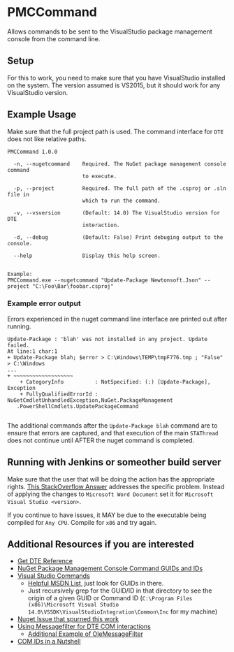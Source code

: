 # PMCCommand
Allows commands to be sent to the VisualStudio package management console from the command line.

## Setup

For this to work, you need to make sure that you have VisualStudio installed on the system. The version assumed is VS2015, but it should work for any VisualStudio version.

## Example Usage

Make sure that the full project path is used. The command interface for `DTE` does not like relative paths.

```
PMCCommand 1.0.0

  -n, --nugetcommand    Required. The NuGet package management console command
                        to execute.

  -p, --project         Required. The full path of the .csproj or .sln file in
                        which to run the command.

  -v, --vsversion       (Default: 14.0) The VisualStudio version for DTE
                        interaction.

  -d, --debug           (Default: False) Print debuging output to the console.

  --help                Display this help screen.


Example: 
PMCCommand.exe --nugetcommand "Update-Package Newtonsoft.Json" --project "C:\Foo\Bar\foobar.csproj"
```
### Example error output
Errors experienced in the nuget command line interface are printed out after running.

```
Update-Package : 'blah' was not installed in any project. Update failed.
At line:1 char:1
+ Update-Package blah; $error > C:\Windows\TEMP\tmpF776.tmp ; "False" > C:\Windows 
...
+ ~~~~~~~~~~~~~~~~~~~
    + CategoryInfo          : NotSpecified: (:) [Update-Package], Exception
    + FullyQualifiedErrorId : NuGetCmdletUnhandledException,NuGet.PackageManagement 
   .PowerShellCmdlets.UpdatePackageCommand
 
```
The additional commands after the `Update-Package blah` command are to ensure that errors are captured, and that execution of the main `STAThread` does not continue until AFTER the nuget command is completed.

## Running with Jenkins or someother build server

Make sure that the user that will be doing the action has the appropriate rights. [This StackOverflow Answer](https://stackoverflow.com/questions/1491123/system-unauthorizedaccessexception-retrieving-the-com-class-factory-for-word-in/2560877#2560877) addresses the specific problem. Instead of applying the changes to `Microsoft Word Document` set it for `Microsoft Visual Studio <version>`. 

If you continue to have issues, it MAY be due to the executable being compiled for `Any CPU`. Compile for `x86` and try again.

## Additional Resources if you are interested

- [Get DTE Reference](https://msdn.microsoft.com/en-us/library/68shb4dw.aspx)
- [NuGet Package Management Console Command GUIDs and IDs](https://github.com/mono/nuget/tree/master/src/VsConsole/Console)
- [Visual Studio Commands](https://msdn.microsoft.com/en-us/library/cc826040.aspx)
  - [Helpful MSDN List](https://msdn.microsoft.com/en-us/library/microsoft.visualstudio.vsconstants.aspx), just look for GUIDs in there.
  - Just recursively grep for the GUID/ID in that directory to see the origin of a given GUID or Command ID (`C:\Program Files (x86)\Microsoft Visual Studio 14.0\VSSDK\VisualStudioIntegration\Common\Inc` for my machine)
- [Nuget Issue that spurned this work](https://github.com/NuGet/Home/issues/1512)
- [Using Messagefilter for DTE COM interactions](https://msdn.microsoft.com/en-us/library/ms228772.aspx)
  - [Additional Example of OleMessageFilter](http://dl2.plm.automation.siemens.com/solidedge/api/sesdk_web/OleMessageFilterUsage.html)
- [COM IDs in a Nutshell](https://www.codeproject.com/Articles/1265/COM-IDs-Registry-keys-in-a-nutshell)
